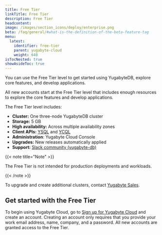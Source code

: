 ```yaml
---
title: Free Tier
linkTitle: Free Tier
description: Free Tier
headcontent:
image: /images/section_icons/deploy/enterprise.png
beta: /faq/general/#what-is-the-definition-of-the-beta-feature-tag
menu:
  latest:
    identifier: free-tier
    parent: yugabyte-cloud
    weight: 640
isTocNested: true
showAsideToc: true
---
```


You can use the Free Tier level to get started using YugabyteDB, explore core features, and develop applications.

All new accounts start at the Free Tier level that includes enough resources to explore the core features and develop applications. 

The Free Tier level includes:

- **Cluster:** One three-node YugabyteDB cluster
- **Storage:** 5 GB
- **High availability:** Across multiple availability zones
- **Client APIs:** [YSQL](../../../api/ysql) and [YCQL](../../../api/ycql)
- **Administration**: Yugabyte Cloud Console
- **Upgrades:** New releases automatically applied
- **Support:** [Slack community (yugabyte-db)](https://yugabyte-db.slack.com)

{{< note title="Note" >}}

The Free Tier is not intended for production deployments and workloads.

{{< /note >}}

To upgrade and create additional clusters, contact [Yugabyte Sales](https://www.yugabyte.com/contact-sales/).

## Get started with the Free Tier

To begin using Yugabyte Cloud, go to [Sign up for Yugabyte Cloud](https://cloud.yugabyte.com/register) and create an account. Creating an account only requires that you provide your work email address, name, company, and a password. All new accounts are granted access to the Free Tier.
